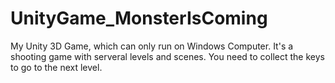 # UnityGame_MonsterIsComing

My Unity 3D Game, which can only run on Windows Computer.
It's a shooting game with serveral levels and scenes.
You need to collect the keys to go to the next level.
